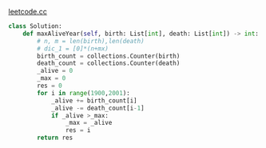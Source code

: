 [leetcode.cc](https://leetcode-cn.com/problems/living-people-lcci/submissions/)
```python
class Solution:
    def maxAliveYear(self, birth: List[int], death: List[int]) -> int:
        # n, m = len(birth),len(death)
        # dic_1 = [0]*(n+mx)
        birth_count = collections.Counter(birth)
        death_count = collections.Counter(death)
        _alive = 0 
        _max = 0 
        res = 0
        for i in range(1900,2001):
            _alive += birth_count[i]
            _alive -= death_count[i-1]
            if _alive >_max: 
                _max = _alive
                res = i 
        return res

```